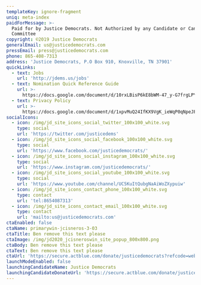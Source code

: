 ```yaml
---
templateKey: ignore-fragment
uniq: meta-index
paidForMessage: >-
  Paid for by Justice Democrats. Not Authorized by any Candidate or Candidate's
  Committee
copyright: ©2019 Justice Democrats
generalEmail: us@justicedemocrats.com
pressEmail: press@justicedemocrats.com
phone: 865-408-7313
address: 'Justice Democrats, P.O Box 910, Knoxville, TN 37901'
quickLinks:
  - text: Jobs
    url: 'http://jdems.us/jobs'
  - text: Nomination Quick Reference Guide
    url: >-
      https://docs.google.com/document/d/10rxLBisP6kE8bWM-47_y-G7frgLPYU66BuMI9LmZgm0/edit
  - text: Privacy Policy
    url: >-
      https://docs.google.com/document/d/1xpvMuQ24IfKX9VgK_ieWqP0qNpeJF1Xww3Wx7VoGqBQ/edit
socialIcons:
  - icon: /img/jd_site_icons_social_twitter_100x100_white.svg
    type: social
    url: 'https://twitter.com/justicedems'
  - icon: /img/jd_site_icons_social_facebook_100x100_white.svg
    type: social
    url: 'https://www.facebook.com/justicedemocrats/'
  - icon: /img/jd_site_icons_social_instagram_100x100_white.svg
    type: social
    url: 'https://www.instagram.com/justicedemocrats/'
  - icon: /img/jd_site_icons_social_youtube_100x100_white.svg
    type: social
    url: 'https://www.youtube.com/channel/UC5KuItQubgNaAiWoZXypuiw'
  - icon: /img/jd_site_icons_contact_phone_100x100_white.svg
    type: contact
    url: 'tel:8654087313'
  - icon: /img/jd_site_icons_contact_email_100x100_white.svg
    type: contact
    url: 'mailto:us@justicedemocrats.com'
ctaEnabled: false
ctaName: primarywin-jcisneros-3-03
ctaTitle: Ben remove this text please
ctaImage: /img/jd2020_jcisneroswin_site_popup_800x800.png
ctaBody: Ben remove this text please
ctaText: Ben remove this text please
ctaUrl: 'https://secure.actblue.com/donate/justicedemocrats?refcode=website'
launchModeEnabled: false
launchingCandidateName: Justice Democrats
launchingCandidateDonateUrl: 'https://secure.actblue.com/donate/justicedemocrats?refcode=website'
---
```


